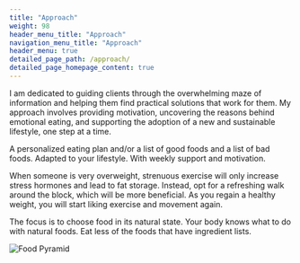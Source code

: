 ```yaml
---
title: "Approach"
weight: 98
header_menu_title: "Approach"
navigation_menu_title: "Approach"
header_menu: true
detailed_page_path: /approach/
detailed_page_homepage_content: true
---
```

I am dedicated to guiding clients through the overwhelming maze of information and helping them find practical solutions that work for them. My approach involves providing motivation, uncovering the reasons behind emotional eating, and supporting the adoption of a new and sustainable lifestyle, one step at a time.

A personalized eating plan and/or a list of good foods and a list of bad foods. Adapted to your lifestyle. With weekly support and motivation. 

When someone is very overweight, strenuous exercise will only increase stress hormones and lead to fat storage. Instead, opt for a refreshing walk around the block, which will be more beneficial. As you regain a healthy weight, you will start liking exercise and movement again.

The focus is to choose food in its natural state. Your body knows what to do with natural foods. Eat less of the foods that have ingredient lists. 

![Food Pyramid](images/pyramid.jpeg)
